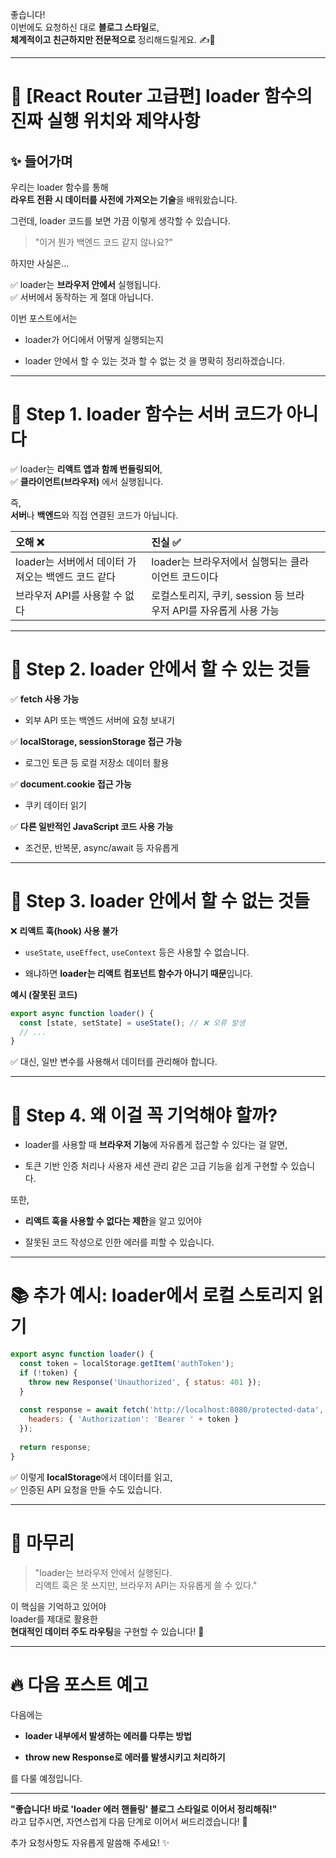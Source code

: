 좋습니다!  
이번에도 요청하신 대로 **블로그 스타일**로,  
**체계적이고 친근하지만 전문적으로** 정리해드릴게요. ✍️🚀

---

# 🌟 [React Router 고급편] loader 함수의 진짜 실행 위치와 제약사항

## ✨ 들어가며

우리는 loader 함수를 통해  
**라우트 전환 시 데이터를 사전에 가져오는 기술**을 배워왔습니다.

그런데, loader 코드를 보면 가끔 이렇게 생각할 수 있습니다.

> "이거 뭔가 백엔드 코드 같지 않나요?"

하지만 사실은...

✅ loader는 **브라우저 안에서** 실행됩니다.  
✅ 서버에서 동작하는 게 절대 아닙니다.

이번 포스트에서는

- loader가 어디에서 어떻게 실행되는지
    
- loader 안에서 할 수 있는 것과 할 수 없는 것 을 명확히 정리하겠습니다.
    

---

# 🚀 Step 1. loader 함수는 서버 코드가 아니다

✅ loader는 **리액트 앱과 함께 번들링되어**,  
✅ **클라이언트(브라우저)** 에서 실행됩니다.

즉,  
**서버**나 **백엔드**와 직접 연결된 코드가 아닙니다.

| 오해 ❌                            | 진실 ✅                                       |     |
| :------------------------------ | :----------------------------------------- | --- |
| loader는 서버에서 데이터 가져오는 백엔드 코드 같다 | loader는 브라우저에서 실행되는 클라이언트 코드이다             |     |
| 브라우저 API를 사용할 수 없다              | 로컬스토리지, 쿠키, session 등 브라우저 API를 자유롭게 사용 가능 |     |

---

# 🧩 Step 2. loader 안에서 할 수 있는 것들

✅ **fetch 사용 가능**

- 외부 API 또는 백엔드 서버에 요청 보내기
    

✅ **localStorage, sessionStorage 접근 가능**

- 로그인 토큰 등 로컬 저장소 데이터 활용
    

✅ **document.cookie 접근 가능**

- 쿠키 데이터 읽기
    

✅ **다른 일반적인 JavaScript 코드 사용 가능**

- 조건문, 반복문, async/await 등 자유롭게
    

---

# 🚫 Step 3. loader 안에서 할 수 없는 것들

❌ **리액트 훅(hook) 사용 불가**

- `useState`, `useEffect`, `useContext` 등은 사용할 수 없습니다.
    
- 왜냐하면 **loader는 리액트 컴포넌트 함수가 아니기 때문**입니다.
    

**예시 (잘못된 코드)**

```javascript
export async function loader() {
  const [state, setState] = useState(); // ❌ 오류 발생
  // ...
}
```

✅ 대신, 일반 변수를 사용해서 데이터를 관리해야 합니다.

---

# 🎯 Step 4. 왜 이걸 꼭 기억해야 할까?

- loader를 사용할 때 **브라우저 기능**에 자유롭게 접근할 수 있다는 걸 알면,
    
- 토큰 기반 인증 처리나 사용자 세션 관리 같은 고급 기능을 쉽게 구현할 수 있습니다.
    

또한,

- **리액트 훅을 사용할 수 없다는 제한**을 알고 있어야
    
- 잘못된 코드 작성으로 인한 에러를 피할 수 있습니다.
    

---

# 📚 추가 예시: loader에서 로컬 스토리지 읽기

```javascript
export async function loader() {
  const token = localStorage.getItem('authToken');
  if (!token) {
    throw new Response('Unauthorized', { status: 401 });
  }
  
  const response = await fetch('http://localhost:8080/protected-data', {
    headers: { 'Authorization': 'Bearer ' + token }
  });
  
  return response;
}
```

✅ 이렇게 **localStorage**에서 데이터를 읽고,  
✅ 인증된 API 요청을 만들 수도 있습니다.

---

# 🏁 마무리

> "loader는 브라우저 안에서 실행된다.  
> 리액트 훅은 못 쓰지만, 브라우저 API는 자유롭게 쓸 수 있다."

이 핵심을 기억하고 있어야  
loader를 제대로 활용한  
**현대적인 데이터 주도 라우팅**을 구현할 수 있습니다! 🚀

---

# 🔥 다음 포스트 예고

다음에는

- **loader 내부에서 발생하는 에러를 다루는 방법**
    
- **throw new Response로 에러를 발생시키고 처리하기**
    

를 다룰 예정입니다.

---

**"좋습니다! 바로 'loader 에러 핸들링' 블로그 스타일로 이어서 정리해줘!"**  
라고 답주시면, 자연스럽게 다음 단계로 이어서 써드리겠습니다! 🎯

추가 요청사항도 자유롭게 말씀해 주세요! ✨